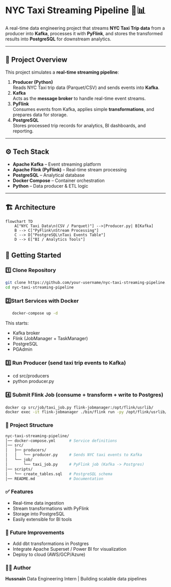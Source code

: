 # NYC Taxi Streaming Pipeline 🚕📊

A real-time data engineering project that streams **NYC Taxi Trip data** from a producer into **Kafka**, processes it with **PyFlink**, and stores the transformed results into **PostgreSQL** for downstream analytics.  

---

## 📌 Project Overview
This project simulates a **real-time streaming pipeline**:
1. **Producer (Python)**  
   Reads NYC Taxi trip data (Parquet/CSV) and sends events into **Kafka**.
2. **Kafka**  
   Acts as the **message broker** to handle real-time event streams.
3. **PyFlink**  
   Consumes events from Kafka, applies simple **transformations**, and prepares data for storage.
4. **PostgreSQL**  
   Stores processed trip records for analytics, BI dashboards, and reporting.

---

## ⚙️ Tech Stack
- **Apache Kafka** – Event streaming platform  
- **Apache Flink (PyFlink)** – Real-time stream processing  
- **PostgreSQL** – Analytical database  
- **Docker Compose** – Container orchestration  
- **Python** – Data producer & ETL logic  

---
## 🏗️ Architecture

```mermaid
flowchart TD
    A["NYC Taxi Data\n(CSV / Parquet)"] -->|Producer.py| B[Kafka]
    B --> C["PyFlink\nStream Processing"]
    C --> D["PostgreSQL\nTaxi Events Table"]
    D --> E["BI / Analytics Tools"]

```

## 🚀 Getting Started

### 1️⃣ Clone Repository
```bash
git clone https://github.com/your-username/nyc-taxi-streaming-pipeline.git
cd nyc-taxi-streaming-pipeline
  ```

### 2️⃣Start Services with Docker
```bash
   docker-compose up -d
```

This starts:

- Kafka broker
- Flink (JobManager + TaskManager)
- PostgreSQL
- PGAdmin

### 3️⃣ Run Producer (send taxi trip events to Kafka)
- cd src/producers
- python producer.py

### 4️⃣ Submit Flink Job (consume + transform + write to Postgres)
``` bash
docker cp src/job/taxi_job.py flink-jobmanager:/opt/flink/usrlib/
docker exec -it flink-jobmanager ./bin/flink run -py /opt/flink/usrlib/taxi_job.py
```
### 📂 Project Structure
```bash
nyc-taxi-streaming-pipeline/
│── docker-compose.yml      # Service definitions
│── src/
│   ├── producers/
│   │   └── producer.py     # Sends NYC taxi events to Kafka
│   └── job/
│       └── taxi_job.py     # PyFlink job (Kafka -> Postgres)
│── scripts/
│   └── create_tables.sql   # PostgreSQL schema
│── README.md               # Documentation
````


### ✅ Features

- Real-time data ingestion
- Stream transformations with PyFlink
- Storage into PostgreSQL
- Easily extensible for BI tools

### 📌 Future Improvements

- Add dbt transformations in Postgres
- Integrate Apache Superset / Power BI for visualization
- Deploy to cloud (AWS/GCP/Azure)

### 👨‍💻 Author

**Hussnain**
Data Engineering Intern | Building scalable data pipelines










